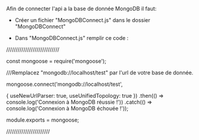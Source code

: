 Afin de connecter l'api a la base de donnée MongoDB il faut:

- Créer un fichier "MongoDBConnect.js" dans le dossier "MongoDBConnect"

- Dans "MongoDBConnect.js" remplir ce code :      

////////////////////////////

const mongoose = require('mongoose');

///Remplacez "mongodb://localhost/test" par l'url de votre base de donnée.

mongoose.connect('mongodb://localhost/test',

{ useNewUrlParser: true,
useUnifiedTopology: true })
.then(() => console.log('Connexion à MongoDB réussie !'))
.catch(() => console.log('Connexion à MongoDB échouée !'));

module.exports = mongoose;

///////////////////////
